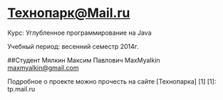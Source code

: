 Технопарк@Mail.ru
============
Курс: Углубленное программирование на Java

Учебный период: весенний семестр 2014г.

##Студент
Мялкин Максим Павлович
MaxMyalkin
maxmyalkin@gmail.com

Подробное о проекте можно прочесть на сайте [Технопарка] [1]
[1]: tp.mail.ru
